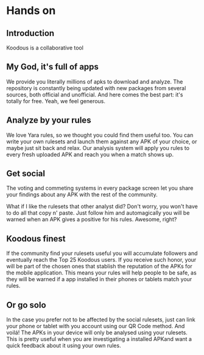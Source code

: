 # Hands on

## Introduction

Koodous is a collaborative tool


## My God, it's full of apps

We provide you literally millions of apks to download and analyze. The repository is constantly being updated with new packages from several sources, both official and unofficial. And here comes the best part: it's totally for free. Yeah, we feel generous.

## Analyze by your rules

We love Yara rules, so we thought you could find them useful too. You can write your own rulesets and launch them against any APK of your choice, or maybe just sit back and relax. Our analysis system will apply you rules to every fresh uploaded APK and reach you when a match shows up. 

## Get social

The voting and commeting systems in every package screen let you share your findings about any APK with the rest of the community. 

What if I like the rulesets that other analyst did? Don't worry, you won't have to do all that copy n' paste. Just follow him and automagically you will be warned when an APK gives a positive for his rules. Awesome, right?

## Koodous finest

If the community find your rulesets useful you will accumulate followers and eventually reach the Top 25 Koodous users. If you receive such honor, your will be part of the chosen ones that stablish the reputation of the APKs for the mobile application. This means your rules will help people to be safe, as they will be warned if a app installed in their phones or tablets match your rules.

## Or go solo

In the case you prefer not to be affected by the social rulesets, just can link your phone or tablet with you account using our QR Code method. And voilá! The APKs in your device will only be analysed using your rulesets. This is pretty useful when you are investigating a installed APKand want a quick feedback about it using your own rules.
